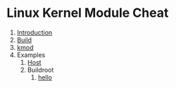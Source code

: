 # Linux Kernel Module Cheat

1.  [Introduction](introduction.md)
1.  [Build](build.md)
1.  [kmod](kmod.md)
1.  Examples
    1.  [Host](host/)
    1.  Buildroot
        1. [hello](hello.c)
